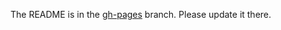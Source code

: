 The README is in the [gh-pages](https://github.com/capitalone/Hygieia/blob/gh-pages/pages/hygieia/collectors/scm/github.md) branch. Please update it there.
